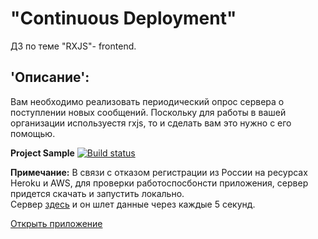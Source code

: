 # "Continuous Deployment"
ДЗ по теме "RXJS"- frontend. 
## 'Описание':
 Вам необходимо реализовать периодический опрос сервера о поступлении новых сообщений. Поскольку для работы в вашей организации используестя rxjs, то и сделать вам это нужно с его помощью.  
  
**Project Sample** [![Build status](https://ci.appveyor.com/api/projects/status/tjpsix9kq2htgq7h?svg=true)](https://ci.appveyor.com/project/Gronik4/adjsbh-n11-rxjs-frontend)  

**Примечание:** В связи с отказом регистрации из России на ресурсах Heroku и AWS, для проверки работоспосбонсти приложения, сервер придется скачать и запустить локально.  
Сервер [здесь](https://github.com/Gronik4/adjsbh-N11-rxjs-backend) и он шлет данные через каждые 5 секунд.  

[Открыть приложение](https://gronik4.github.io/adjsbh-N11-rxjs-frontend/)
